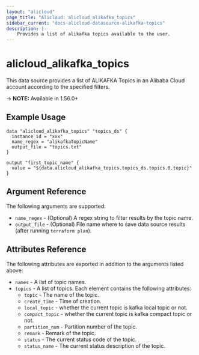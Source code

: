 ```yaml
---
layout: "alicloud"
page_title: "Alicloud: alicloud_alikafka_topics"
sidebar_current: "docs-alicloud-datasource-alikafka-topics"
description: |-
    Provides a list of alikafka topics available to the user.
---
```


# alicloud\_alikafka\_topics

This data source provides a list of ALIKAFKA Topics in an Alibaba Cloud account according to the specified filters.

-> **NOTE:** Available in 1.56.0+

## Example Usage

```
data "alicloud_alikafka_topics" "topics_ds" {
  instance_id = "xxx"
  name_regex = "alikafkaTopicName"
  output_file = "topics.txt"
}

output "first_topic_name" {
  value = "${data.alicloud_alikafka_topics.topics_ds.topics.0.topic}"
}
```

## Argument Reference

The following arguments are supported:

* `name_regex` - (Optional) A regex string to filter results by the topic name. 
* `output_file` - (Optional) File name where to save data source results (after running `terraform plan`).

## Attributes Reference

The following attributes are exported in addition to the arguments listed above:

* `names` - A list of topic names.
* `topics` - A list of topics. Each element contains the following attributes:
  * `topic` - The name of the topic.
  * `create_time` - Time of creation.
  * `local_topic` - whether the current topic is kafka local topic or not.
  * `compact_topic` - whether the current topic is kafka compact topic or not.
  * `partition_num` - Partition number of the topic.
  * `remark` - Remark of the topic.
  * `status` - The current status code of the topic.
  * `status_name` - The current status description of the topic.